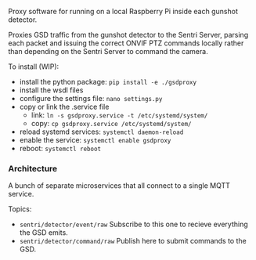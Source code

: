 Proxy software for running on a local Raspberry Pi inside each gunshot detector.

Proxies GSD traffic from the gunshot detector to the Sentri Server,
  parsing each packet and issuing the correct ONVIF PTZ commands locally
  rather than depending on the Sentri Server to command the camera.

To install (WIP):

- install the python package: `pip install -e ./gsdproxy`
- install the wsdl files
- configure the settings file: `nano settings.py`
- copy or link the .service file
  - link: `ln -s gsdproxy.service -t /etc/systemd/system/`
  - copy: `cp gsdproxy.service /etc/systemd/system/`
- reload systemd services: `systemctl daemon-reload`
- enable the service: `systemctl enable gsdproxy`
- reboot: `systemctl reboot`


### Architecture

A bunch of separate microservices that all connect to a single MQTT service.

Topics:
- `sentri/detector/event/raw`
  Subscribe to this one to recieve everything the GSD emits.
- `sentri/detector/command/raw`
  Publish here to submit commands to the GSD.